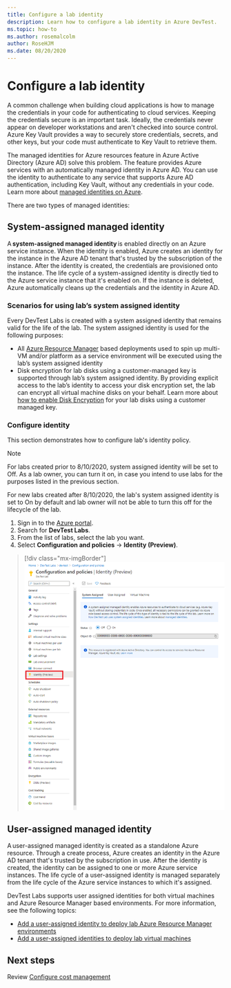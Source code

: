 ```yaml
---
title: Configure a lab identity
description: Learn how to configure a lab identity in Azure DevTest.
ms.topic: how-to
ms.author: rosemalcolm
author: RoseHJM
ms.date: 08/20/2020
---
```


# Configure a lab identity

A common challenge when building cloud applications is how to manage the credentials in your code for authenticating to cloud services. Keeping the credentials secure is an important task. Ideally, the credentials never appear on developer workstations and aren't checked into source control. Azure Key Vault provides a way to securely store credentials, secrets, and other keys, but your code must authenticate to Key Vault to retrieve them. 

The managed identities for Azure resources feature in Azure Active Directory (Azure AD) solve this problem. The feature provides Azure services with an automatically managed identity in Azure AD. You can use the identity to authenticate to any service that supports Azure AD authentication, including Key Vault, without any credentials in your code. Learn more about [managed identities on Azure](../active-directory/managed-identities-azure-resources/overview.md). 

There are two types of managed identities: 

## System-assigned managed identity  

A **system-assigned managed identity** is enabled directly on an Azure service instance. When the identity is enabled, Azure creates an identity for the instance in the Azure AD tenant that's trusted by the subscription of the instance. After the identity is created, the credentials are provisioned onto the instance. The life cycle of a system-assigned identity is directly tied to the Azure service instance that it's enabled on. If the instance is deleted, Azure automatically cleans up the credentials and the identity in Azure AD. 

### Scenarios for using lab’s system assigned identity  

Every DevTest Labs is created with a system assigned identity that remains valid for the life of the lab. The system assigned identity is used for the following purposes:  

- All [Azure Resource Manager](devtest-lab-create-environment-from-arm.md) based deployments used to spin up multi-VM and/or platform as a service environment will be executed using the lab’s system assigned identity  
- Disk encryption for lab disks using a customer-managed key is supported through lab’s system assigned identity. By providing explicit access to the lab’s identity to access your disk encryption set, the lab can encrypt all virtual machine disks on your behalf. Learn more about [how to enable Disk Encryption](encrypt-disks-customer-managed-keys.md) for your lab disks using a customer managed key.  

### Configure identity

This section demonstrates how to configure lab's identity policy.

> [!NOTE]
> For labs created prior to 8/10/2020, system assigned identity will be set to Off. As a lab owner, you can turn it on, in case you intend to use labs for the purposes listed in the previous section.  
>
> For new labs created after 8/10/2020, the lab's system assigned identity is set to On by default and lab owner will not be able to turn this off for the lifecycle of the lab.  

1. Sign in to the [Azure portal](https://portal.azure.com).
1. Search for **DevTest Labs**.
1. From the list of labs, select the lab you want.
1. Select **Configuration and policies** -> **Identity (Preview)**. 

> [!div class="mx-imgBorder"]
> ![Configure identity](./media/configure-lab-identity/configure-identity.png)

## User-assigned managed identity  

A user-assigned managed identity is created as a standalone Azure resource. Through a create process, Azure creates an identity in the Azure AD tenant that's trusted by the subscription in use. After the identity is created, the identity can be assigned to one or more Azure service instances. The life cycle of a user-assigned identity is managed separately from the life cycle of the Azure service instances to which it's assigned. 

DevTest Labs supports user assigned identities for both virtual machines and Azure Resource Manager based environments.  For more information, see the following topics:

- [Add a user-assigned identity to deploy lab Azure Resource Manager environments](use-managed-identities-environments.md)
- [Add a user-assigned identities to deploy lab virtual machines](enable-managed-identities-lab-vms.md)

## Next steps

Review [Configure cost management](devtest-lab-configure-cost-management.md)